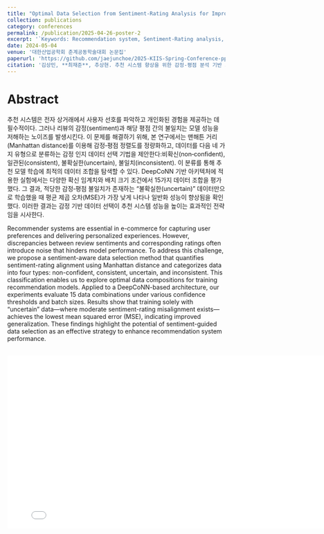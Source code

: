 ```yaml
---
title: "Optimal Data Selection from Sentiment-Rating Analysis for Improving Recommendation Systems(추천 시스템 향상을 위한 감정-평점 분석 기반 최적 데이터 선별)"
collection: publications
category: conferences
permalink: /publication/2025-04-26-poster-2
excerpt: '`Keywords: Recommendation system, Sentiment-Rating analysis, Oprimal data selection, Deep Cooperative Neural Networks(DeepCoNN)`'
date: 2024-05-04
venue: '대한산업공학회 춘계공동학술대회 논문집'
paperurl: 'https://github.com/jaejunchoe/2025-KIIS-Spring-Conference-pp.223-224'
citation: '김상민, **최재준**, 추상현. 추천 시스템 향상을 위한 감정-평점 분석 기반 최적 데이터 선별. 한국지능시스템학회 춘계학술대회 발표논문집, 2025, 제35권 1호, pp. 223-224.'
---
```


# Abstract
추천 시스템은 전자 상거래에서 사용자 선호를 파악하고 개인화된 경험을 제공하는 데 필수적이다. 그러나 리뷰의 감정(sentiment)과 해당 평점 간의 불일치는 모델 성능을 저해하는 노이즈를 발생시킨다. 이 문제를 해결하기 위해, 본 연구에서는 맨해튼 거리(Manhattan distance)를 이용해 감정‑평점 정렬도를 정량화하고, 데이터를 다음 네 가지 유형으로 분류하는 감정 인지 데이터 선택 기법을 제안한다:비확신(non‑confident), 일관된(consistent), 불확실한(uncertain), 불일치(inconsistent). 이 분류를 통해 추천 모델 학습에 최적의 데이터 조합을 탐색할 수 있다. DeepCoNN 기반 아키텍처에 적용한 실험에서는 다양한 확신 임계치와 배치 크기 조건에서 15가지 데이터 조합을 평가했다. 그 결과, 적당한 감정‑평점 불일치가 존재하는 “불확실한(uncertain)” 데이터만으로 학습했을 때 평균 제곱 오차(MSE)가 가장 낮게 나타나 일반화 성능이 향상됨을 확인했다. 이러한 결과는 감정 기반 데이터 선택이 추천 시스템 성능을 높이는 효과적인 전략임을 시사한다. <br/>


Recommender systems are essential in e-commerce for capturing user preferences and delivering personalized experiences. However, discrepancies between review sentiments and corresponding ratings often introduce noise that hinders model performance. To address this challenge, we propose a sentiment-aware data selection method that quantifies sentiment-rating alignment using Manhattan distance and categorizes data into four types: non-confident, consistent, uncertain, and inconsistent. This classification enables us to explore optimal data compositions for training recommendation models. Applied to a DeepCoNN-based architecture, our experiments evaluate 15 data combinations under various confidence thresholds and batch sizes. Results show that training solely with “uncertain” data—where moderate sentiment-rating misalignment exists— achieves the lowest mean squared error (MSE), indicating improved generalization. These findings highlight the potential of sentiment-guided data selection as an effective strategy to enhance recommendation system performance.

<br/>

<iframe src="/files/p2.pdf#toolbar=0&navpanes=0&scrollbar=0" width="800" height="400" style="display: block; margin: auto; border: none;"></iframe>
